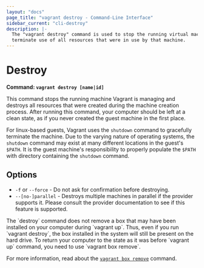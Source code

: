 ```yaml
---
layout: "docs"
page_title: "vagrant destroy - Command-Line Interface"
sidebar_current: "cli-destroy"
description: |-
  The "vagrant destroy" command is used to stop the running virtual machine and
  terminate use of all resources that were in use by that machine.
---
```


# Destroy

**Command: `vagrant destroy [name|id]`**

This command stops the running machine Vagrant is managing and
destroys all resources that were created during the machine creation process.
After running this command, your computer should be left at a clean state,
as if you never created the guest machine in the first place.

For linux-based guests, Vagrant uses the `shutdown` command to gracefully
terminate the machine. Due to the varying nature of operating systems, the
`shutdown` command may exist at many different locations in the guest's `$PATH`.
It is the guest machine's responsibility to properly populate the `$PATH` with
directory containing the `shutdown` command.

## Options

* `-f` or `--force` - Do not ask for confirmation before destroying.
* `--[no-]parallel` - Destroys multiple machines in parallel if the provider
  supports it. Please consult the provider documentation to see if this feature
  is supported.

<div class="alert alert-info">
  The `destroy` command does not remove a box that may have been installed on
  your computer during `vagrant up`. Thus, even if you run `vagrant destroy`,
  the box installed in the system will still be present on the hard drive. To
  return your computer to the state as it was before `vagrant up` command, you
  need to use `vagrant box remove`.

  For more information, read about the
  <a href="/docs/cli/box.html">`vagrant box remove`</a> command.
</div>
